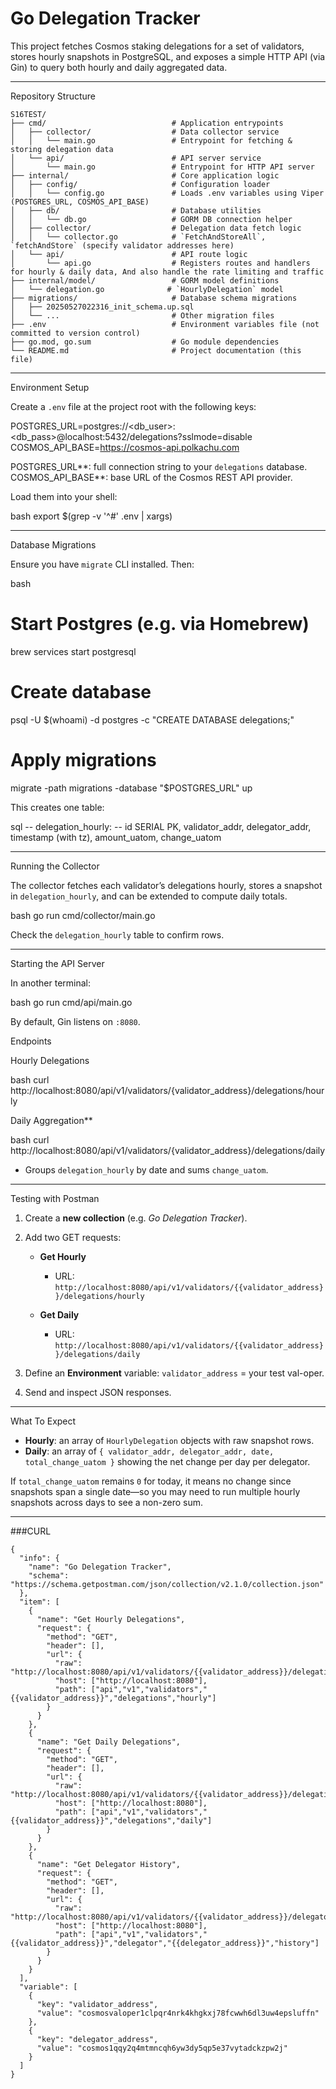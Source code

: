 # Go Delegation Tracker

This project fetches Cosmos staking delegations for a set of validators, stores hourly snapshots in PostgreSQL, and exposes a simple HTTP API (via Gin) to query both hourly and daily aggregated data.

---

Repository Structure

```
S16TEST/
├── cmd/                            # Application entrypoints
│   ├── collector/                  # Data collector service
│   │   └── main.go                 # Entrypoint for fetching & storing delegation data
│   └── api/                        # API server service
│       └── main.go                 # Entrypoint for HTTP API server
├── internal/                       # Core application logic
│   ├── config/                     # Configuration loader
│   │   └── config.go               # Loads .env variables using Viper (POSTGRES_URL, COSMOS_API_BASE)
│   ├── db/                         # Database utilities
│   │   └── db.go                   # GORM DB connection helper
│   ├── collector/                  # Delegation data fetch logic
│   │   └── collector.go            # `FetchAndStoreAll`, `fetchAndStore` (specify validator addresses here)
│   └── api/                        # API route logic
│       └── api.go                  # Registers routes and handlers for hourly & daily data, And also handle the rate limiting and traffic
├── internal/model/                 # GORM model definitions
│   └── delegation.go              # `HourlyDelegation` model
├── migrations/                     # Database schema migrations
│   ├── 20250527022316_init_schema.up.sql
│   └── ...                         # Other migration files
├── .env                            # Environment variables file (not committed to version control)
├── go.mod, go.sum                  # Go module dependencies
└── README.md                       # Project documentation (this file)
```


---

Environment Setup

Create a `.env` file at the project root with the following keys:


POSTGRES_URL=postgres://<db_user>:<db_pass>@localhost:5432/delegations?sslmode=disable
COSMOS_API_BASE=https://cosmos-api.polkachu.com


POSTGRES_URL**: full connection string to your `delegations` database.
COSMOS_API_BASE**: base URL of the Cosmos REST API provider.

Load them into your shell:

bash
export $(grep -v '^#' .env | xargs)


---

Database Migrations

Ensure you have `migrate` CLI installed. Then:

bash
# Start Postgres (e.g. via Homebrew)
brew services start postgresql

# Create database
psql -U $(whoami) -d postgres -c "CREATE DATABASE delegations;"

# Apply migrations
migrate -path migrations -database "$POSTGRES_URL" up


This creates one table:

sql
-- delegation_hourly:
--  id SERIAL PK, validator_addr, delegator_addr, timestamp (with tz), amount_uatom, change_uatom

---

 Running the Collector

The collector fetches each validator’s delegations hourly, stores a snapshot in `delegation_hourly`, and can be extended to compute daily totals.

bash
go run cmd/collector/main.go


Check the `delegation_hourly` table to confirm rows.

---

 Starting the API Server

In another terminal:

bash
go run cmd/api/main.go


By default, Gin listens on `:8080`.

Endpoints

Hourly Delegations

  bash
  curl http://localhost:8080/api/v1/validators/{validator_address}/delegations/hourly
  

Daily Aggregation**

  bash
  curl http://localhost:8080/api/v1/validators/{validator_address}/delegations/daily
  

  * Groups `delegation_hourly` by date and sums `change_uatom`.

---

 Testing with Postman

1. Create a **new collection** (e.g. *Go Delegation Tracker*).
2. Add two GET requests:

   * **Get Hourly**

     * URL: `http://localhost:8080/api/v1/validators/{{validator_address}}/delegations/hourly`
   * **Get Daily**

     * URL: `http://localhost:8080/api/v1/validators/{{validator_address}}/delegations/daily`
3. Define an **Environment** variable: `validator_address` = your test val-oper.
4. Send and inspect JSON responses.

---

 What To Expect

* **Hourly**: an array of `HourlyDelegation` objects with raw snapshot rows.
* **Daily**: an array of `{ validator_addr, delegator_addr, date, total_change_uatom }` showing the net change per day per delegator.

If `total_change_uatom` remains `0` for today, it means no change since snapshots span a single date—so you may need to run multiple hourly snapshots across days to see a non-zero sum.

---

###CURL

```
{
  "info": {
    "name": "Go Delegation Tracker",
    "schema": "https://schema.getpostman.com/json/collection/v2.1.0/collection.json"
  },
  "item": [
    {
      "name": "Get Hourly Delegations",
      "request": {
        "method": "GET",
        "header": [],
        "url": {
          "raw": "http://localhost:8080/api/v1/validators/{{validator_address}}/delegations/hourly",
          "host": ["http://localhost:8080"],
          "path": ["api","v1","validators","{{validator_address}}","delegations","hourly"]
        }
      }
    },
    {
      "name": "Get Daily Delegations",
      "request": {
        "method": "GET",
        "header": [],
        "url": {
          "raw": "http://localhost:8080/api/v1/validators/{{validator_address}}/delegations/daily",
          "host": ["http://localhost:8080"],
          "path": ["api","v1","validators","{{validator_address}}","delegations","daily"]
        }
      }
    },
    {
      "name": "Get Delegator History",
      "request": {
        "method": "GET",
        "header": [],
        "url": {
          "raw": "http://localhost:8080/api/v1/validators/{{validator_address}}/delegator/{{delegator_address}}/history",
          "host": ["http://localhost:8080"],
          "path": ["api","v1","validators","{{validator_address}}","delegator","{{delegator_address}}","history"]
        }
      }
    }
  ],
  "variable": [
    {
      "key": "validator_address",
      "value": "cosmosvaloper1clpqr4nrk4khgkxj78fcwwh6dl3uw4epsluffn"
    },
    {
      "key": "delegator_address",
      "value": "cosmos1qqy2q4mtmncqh6yw3dy5qp5e37vytadckzpw2j"
    }
  ]
}

```

